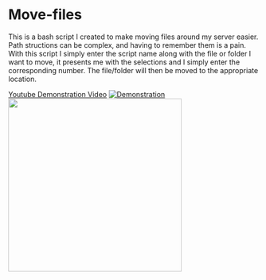 # Move-files
This is a bash script I created to make moving files around my server easier.
Path structions can be complex, and having to remember them is a pain.
With this script I simply enter the script name along with the file or folder I want to move, it presents me with the selections and I simply enter the corresponding number.  The file/folder will then be moved to the appropriate location.


<A HREF="https://www.youtube.com/watch?v=WzH3QNOlijc">Youtube Demonstration Video</A>
[![Demonstration](Video_Demo.jpg)](https://www.youtube.com/watch?v=WzH3QNOlijc "Video Demonstration")
<img src="preview.jpg" width="348">


